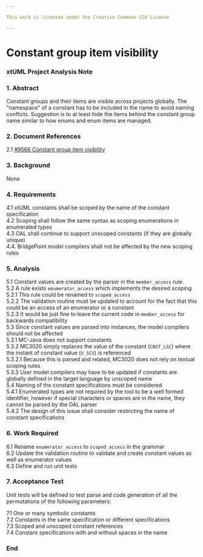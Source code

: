 ```yaml
---

This work is licensed under the Creative Commons CC0 License

---
```


# Constant group item visibility
### xtUML Project Analysis Note

### 1. Abstract

Constant groups and their items are visible across projects globally. The
"namespace" of a constant has to be included in the name to avoid naming
conflicts. Suggestion is to at least hide the items behind the constant group
name similar to how enums and enum items are managed.

### 2. Document References

<a id="2.1"></a>2.1 [#9566 Constant group item visibility](https://support.onefact.net/issues/9566)  

### 3. Background
None

### 4. Requirements

4.1 xtUML constants shall be scoped by the name of the constant specification  
4.2 Scoping shall follow the same syntax as scoping enumerations in enumerated
types  
4.3 OAL shall continue to support unscoped constants (if they are globally
unique)  
4.4. BridgePoint model compilers shall not be affected by the new scoping rules  

### 5. Analysis

5.1 Constant values are created by the parser in the `member_access` rule.  
5.2 A rule exists `emumerator_access` which implements the desired scoping  
5.2.1 This rule could be renamed to `scoped_access`  
5.2.2 The validation routine must be updated to account for the fact that this
could be an access of an enumerator or a constant  
5.2.3 It would be just fine to leave the current code in `member_access` for
backwards compatibility  
5.3 Since constant values are parsed into instances, the model compilers should
not be affected  
5.3.1 MC-Java does not support constants  
5.3.2 MC3020 simply replaces the value of the constant (`CNST_LSC`) where the
instant of constant value (`V_SCV`) is referenced  
5.3.2.1 Because this is parsed and related, MC3020 does not rely on textual
scoping rules  
5.3.3 User model compilers may have to be updated if constants are globally
defined in the target language by unscoped name  
5.4 Naming of the constant specifications must be considered  
5.4.1 Enumerated types are not required by the tool to be a well formed
identifier, however if special characters or spaces are in the name, they cannot
be parsed by the OAL parser  
5.4.2 The design of this issue shall consider restricting the name of constant
specifications  

### 6. Work Required

6.1 Rename `enumerator_access` to `scoped_access` in the grammar  
6.2 Update the validation routine to validate and create constant values as well
as enumerator values  
6.3 Define and run unit tests  

### 7. Acceptance Test

Unit tests will be defined to test parse and code generation of all the
permutations of the following parameters:

7.1 One or many symbolic constants  
7.2 Constants in the same specification or different specifications  
7.3 Scoped and unscoped constant references  
7.4 Constant specifications with and without spaces in the name  

### End
